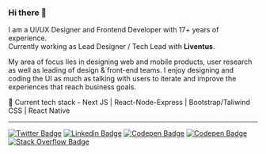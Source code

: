 ### Hi there 👋

<!--
**rhythmpatel/rhythmpatel** is a ✨ _special_ ✨ repository because its `README.md` (this file) appears on your GitHub profile.

Here are some ideas to get you started:

- 👯 I’m looking to collaborate on ...
- 🤔 I’m looking for help with ...
- 😄 Pronouns: ...
- ⚡ Fun fact: ...
- 📫 Reach me 👇
![Twitter Follow](https://img.shields.io/twitter/follow/RhythmRuparelia?style=social)

[![Gmail Badge](https://img.shields.io/badge/-Rhythm_Ruparelia-c14438?style=flat-square&logo=Gmail&logoColor=white&link=mailto:ishagupta2103@gmail.com)](mailto:rhythm.19@gmail.com)
-->

I am a UI/UX Designer and Frontend Developer with 17+ years of experience.
<br>Currently working as Lead Designer / Tech Lead with **Liventus**.

My area of focus lies in designing web and mobile products, user research as well as leading of design & front-end teams. I enjoy designing and coding the UI as much as talking with users to iterate and improve the experiences that reach business goals.

🌱  Current tech stack  - Next JS | React-Node-Express | Bootstrap/Taliwind CSS | React Native

---

[![Twitter Badge](https://img.shields.io/badge/-Twitter-1ca0f1?style=flat-square&logo=twitter&logoColor=white&link=https://twitter.com/RhythmRuparelia)](https://twitter.com/RhythmRuparelia)  [![Linkedin Badge](https://img.shields.io/badge/-LinkedIn-blue?style=flat-square&logo=Linkedin&logoColor=white&link=https://www.linkedin.com/in/rhythm19/)](https://www.linkedin.com/in/rhythm19/)  [![Codepen Badge](https://img.shields.io/badge/-CodePen-black?style=flat-square&logo=CodePen&logoColor=white&link=https://codepen.io/rhythm19)](https://codepen.io/rhythm19)  [![Codepen Badge](https://img.shields.io/badge/-Dribbble-ea4c89?style=flat-square&logo=Dribbble&logoColor=white&link=https://dribbble.com/rhythm)](https://dribbble.com/rhythm)  [![Stack Overflow Badge](https://img.shields.io/badge/-Stack_Overflow-fe7a16?style=flat-square&logo=StackOverflow&logoColor=white&link=https://stackoverflow.com/users/1266447/rhythm-ruparelia)](https://stackoverflow.com/users/1266447/rhythm-ruparelia)



